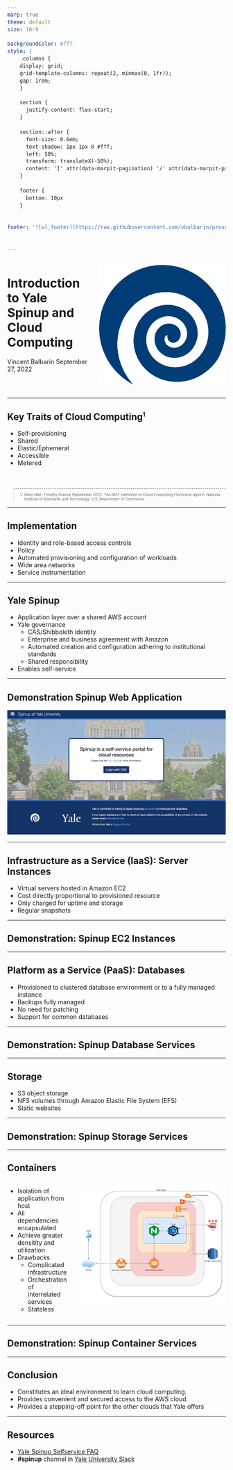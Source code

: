 ```yaml
---
marp: true
theme: default
size: 16:9

backgroundColor: #fff
style: |
    .columns {
    display: grid;
    grid-template-columns: repeat(2, minmax(0, 1fr));
    gap: 1rem;
    }

    section {
      justify-content: flex-start;
    }

    section::after {
      font-size: 0.6em;
      text-shadow: 1px 1px 0 #fff;
      left: 50%;
      transform: translateX(-50%);
      content: '[' attr(data-marpit-pagination) '/' attr(data-marpit-pagination-total) ']'
    } 

    footer {
      bottom: 10px
    }


footer: '![wl_footer](https://raw.githubusercontent.com/vbalbarin/presentations/main/assets/common/wl_slide_footer.png)'


---
```


<div class="columns"><div>

# **Introduction to Yale Spinup and Cloud Computing**
Vincent Balbarin
September 27, 2022

</div><div>

![img w:450 h:450](https://raw.githubusercontent.com/vbalbarin/presentations/main/assets/wright-laboratory-spinup/yale_spinup_logo.png)

</div></div>


---
<!-- paginate: true -->
<style>
blockquote {
    border-top: 0.1em dashed #555;
    font-size: 60%;
    margin-top: 50px;
}
sup {
  font-size: 65%;
}
</style>

## Key Traits of Cloud Computing<sup>1</sup>

* Self-provisioning
* Shared
* Elastic/Ephemeral
* Accessible
* Metered

> 1. Peter Mell; Timothy Grance (September 2011). The NIST Definition of Cloud Computing (Technical report). National Institute of Standards and Technology: U.S. Department of Commerce.

<!-- 

notes:
. How are the traits different from previous computing paradigms?
. How is this any different from the servers at WL? A mainframe?

-->

---

## Implementation

* Identity and role-based access controls
* Policy
* Automated provisioning and configuration of workloads
* Wide area networks
* Service instrumentation

<!-- 

## notes:
* How does one implement this?
* How is this different from logging into Meitner?
* Declarative, not procedural

-->

----

## Yale Spinup

* Application layer over a shared AWS account
* Yale governance
  * CAS/Shibboleth identity
  * Enterprise and business agreement with Amazon
  * Automated creation and configuration adhering to institutional standards
  * Shared responsibility
* Enables self-service

<!-- 

notes:

. Spinup leverages institional identity.
. The enteprise and business agreement guarantees a s certain level of service and protection and a negotiated cost.
. Spinup implements reporting for usage, billing and chargback.
. Amazon offers many services which can be difficult to implement; automation makes commonly used ones easy to consume by configuring them to Yale standards. Shared responsibility
. We deploy resources only to pre-authorize regions (US East 1/N. Virginia)

-->

---

## Demonstration Spinup Web Application

[![spinup w:768px h:435px ](https://raw.githubusercontent.com/vbalbarin/presentations/main/assets/wright-laboratory-spinup/yale_spinup_login.png)](https://spinup.internal.yale.edu)

<!-- 

## notes:

. The portal can be reached from campus or VPN IP addresses
. CAS
. Demonstrate management features
. Demonstrate profile information and ssh key for owner.
. ** Important, users will be periodically requested to read the shared responsibility document **
. User home
   . Create Space
   . Create a Team
. New space. A space is a logical container for a set of related resources owned by the creator of that space.
. A team is a collection of users that can granted priveleges to a space.
. Overview of resources
. NB, at the service level only creator-owners have privileges, IE a Team member has the rights to create and delete servers. That person must explicity grant (useradd) at resource level.
. Go over some ot the tabs along the top.

-->

---

## Infrastructure as a Service (IaaS): Server Instances

* Virtual servers hosted in Amazon EC2
* Cost directly proportional to provisioned resource
* Only charged for uptime and storage
* Regular snapshots

---

## Demonstration: Spinup EC2 Instances

<!-- 

## notes:

. Select image, tryit
. Launch
. Show ssh
. Remind folks that only createor is root; must add others
. Best practice add another key
. Manage costs by deleting or shutting off instances
. Show snapshots.
. Remind folks that they are responsible for

-->

---

## Platform as a Service (PaaS): Databases

* Provisioned to clustered database environment or to a fully managed instance
* Backups fully managed
* No need for patching
* Support for common databases

---

## Demonstration: Spinup Database Services

---

## Storage

* S3 object storage
* NFS volumes through Amazon Elastic File System (EFS)
* Static websites

<!--

## notes:

. Talk about durability and availability; data can be spread across a region/regions
. Access via https
. NB, access keys should be cycled.
. Pay only for what you use
. Current cost for S3 12 USD/(500 GB * 30 days); for glacier 2 USD(500 GB * 30 days)
. NFS endpoints are available only to the space
. Storage grows and shrinks
. Policy to move less accessed data to cooler (less pricy storage)

-->

---

## Demonstration: Spinup Storage Services

---

## Containers

<div class="columns"><div>

* Isolation of application from host
* All dependencies encapsulated
* Achieve greater densitity and utilization
* Drawbacks
  * Complicated infrastructure
  * Orchestration of interrelated services
  * Stateless


</div><div>

![img w:500 h:450](https://raw.githubusercontent.com/vbalbarin/presentations/main/assets/wright-laboratory-spinup/aws_fargate_ecs.png)

</div></div>

<!-- 

notes:

. Docker and podman allow you to package up the runtime environment (OS components and application components).
. Each container is specific to a component--ie, database, middle tier, application.
. No need to patch or update. Specify new image and the orchestration takes down running container.
. Docker swarm lets you run on local system or instance--you have to maintain host
. Kubernetes is a complete solution that provides control plane for scalout of instances and takes care of orchestration and communication between components.

-->
---

## Demonstration: Spinup Container Services

<!--

. Test-API pattern
. Persistent volume
. Database as service
. Stateless application
. Stop and start and redploy

-->

---

## Conclusion

* Constitutes an ideal environment to learn cloud computing.
* Provides convenient and secured access to the AWS cloud.
* Provides a stepping-off point for the other clouds that Yale offers


---

## Resources

* [Yale Spinup Selfservice FAQ](https://yaleits.atlassian.net/wiki/spaces/spinup/pages/470614243/Spinup+Selfservice+FAQ)
* **#spinup** channel in [Yale University Slack](https://yale.slack.com/) 


